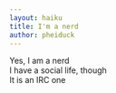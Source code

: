 ```yaml
---
layout: haiku
title: I'm a nerd
author: pheiduck
---
```


Yes, I am a nerd <br>
I have a social life, though <br>
It is an IRC one <br>
